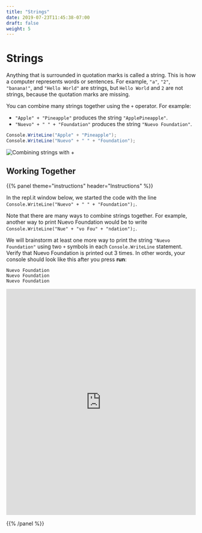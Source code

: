 ```yaml
---
title: "Strings"
date: 2019-07-23T11:45:38-07:00
draft: false
weight: 5
---
```

# Strings

Anything that is surrounded in quotation marks is called a string. This is how a computer represents words or sentences. For example, `"a"`, `"2"`, `"banana!"`, and `"Hello World"` are strings, but `Hello World` and `2` are not strings, because the quotation marks are missing.

You can combine many strings together using the `+` operator. For example:

- `"Apple" + "Pineapple"` produces the string `"ApplePineapple"`.
- `"Nuevo" + " " + "Foundation"` produces the string `"Nuevo Foundation"`.

```csharp
Console.WriteLine("Apple" + "Pineapple");
Console.WriteLine("Nuevo" + " " + "Foundation");
```

![Combining strings with +](../media/strings-intro.png)

## Working Together 

{{% panel theme="instructions" header="Instructions" %}}

In the repl.it window below, we started the code with the line `Console.WriteLine("Nuevo" + " " + "Foundation");`.

Note that there are many ways to combine strings together. For example, another way to print Nuevo Foundation would be to write `Console.WriteLine("Nue" + "vo Fou" + "ndation");`.

We will brainstorm at least one more way to print the string `"Nuevo Foundation"` using two `+` symbols in each `Console.WriteLine` statement. Verify that Nuevo Foundation is printed out 3 times. In other words, your console should look like this after you press **run**:

```
Nuevo Foundation
Nuevo Foundation
Nuevo Foundation
```

<iframe height="600px" width="100%" src="https://repl.it/@nuevofoundation/NF-CSharp-Strings?lite=true" scrolling="no" frameborder="no" allowtransparency="true" allowfullscreen="true" sandbox="allow-forms allow-pointer-lock allow-popups allow-same-origin allow-scripts allow-modals"></iframe>

{{% /panel %}}
